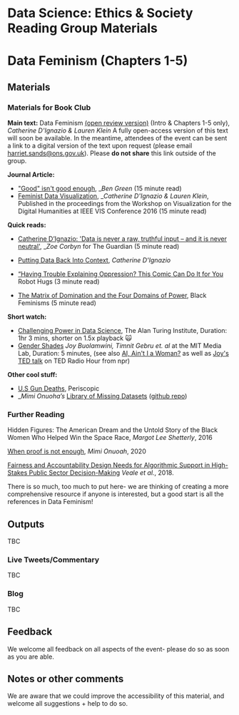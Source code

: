 Data Science: Ethics & Society Reading Group Materials
================

# Data Feminism (Chapters 1-5)

## Materials

### Materials for Book Club

__Main text:__ Data Feminism [(open review version)](https://bookbook.pubpub.org/data-feminism) (Intro & Chapters
1-5 only), _Catherine D'Ignazio & Lauren Klein_
A fully open-access version of this text will soon be available. In the
meantime, attendees of the event can be sent a link to a digital version of the
text upon request (please email harriet.sands@ons.gov.uk). Please **do not share** this link outside of the group.

__Journal Article:__
* ["Good" isn't good
  enough](https://www.benzevgreen.com/wp-content/uploads/2019/11/19-ai4sg.pdf),
  __Ben Green_ (15 minute read)
* [Feminist Data
  Visualization](http://www.kanarinka.com/wp-content/uploads/2015/07/IEEE_Feminist_Data_Visualization.pdf),
  __Catherine D'Ignazio & Lauren Klein_, Published in the proceedings from the
  Workshop on Visualization for the Digital Humanities at IEEE VIS
  Conference 2016 (15 minute read)

__Quick reads:__
* [Catherine D’Ignazio: 'Data is never a raw, truthful input – and it is never
  neutral'](https://www.theguardian.com/technology/2020/mar/21/catherine-dignazio-data-is-never-a-raw-truthful-input-and-it-is-never-neutral),
  __Zoe Corbyn_ for The Guardian (5 minute read)
* [Putting Data Back Into
  Context](https://datajournalism.com/read/longreads/putting-data-back-into-context),
  _Catherine D'Ignazio_
  
* [“Having Trouble Explaining Oppression? This Comic Can Do It for
  You](https://everydayfeminism.com/2017/01/trouble-explaining-oppression/)
  Robot Hugs (3
  minute read) 
* [The Matrix of Domination and the Four Domains of
  Power](https://www.blackfeminisms.com/matrix/), Black Feminisms (5 minute read)

__Short watch:__
* [Challenging Power in Data
  Science](https://www.youtube.com/watch?v=l8d6cbt29WA), The Alan Turing
  Institute, Duration: 1hr 3 mins, shorter on 1.5x playback :scream_cat:
* [Gender Shades](http://gendershades.org/) _Joy Buolamwini, Timnit Gebru et. al_
  at the MIT Media Lab, Duration: 5 minutes, (see also [AI, Ain't I a
  Woman?](https://www.notflawless.ai/#2) as well as [Joy's TED
  talk](https://www.npr.org/2018/01/26/580619086/joy-buolamwini-how-does-facial-recognition-software-see-skin-color?t=1595799616512)
  on TED Radio Hour from npr)

__Other cool stuff:__
* [U.S Gun Deaths](https://guns.periscopic.com/?year=2013), Periscopic
* __Mimi Onuoha’s_ [Library of Missing Datasets](https://mimi-onuoha-9s0o.squarespace.com/the-library-of-missing-datasets) ([github repo](https://github.com/MimiOnuoha/missing-datasets))

### Further Reading
Hidden Figures: The American Dream and the Untold Story of the Black Women Who
Helped Win the Space Race, _Margot Lee Shetterly_, 2016

[When proof is not
enough](https://fivethirtyeight.com/features/when-proof-is-not-enough/), _Mimi
Onuoah_, 2020

[Fairness and Accountability Design Needs for Algorithmic Support
    in High-Stakes Public Sector
    Decision-Making](https://arxiv.org/abs/1802.01029) _Veale et al._,
    2018. 

There is so much, too much to put here- we are thinking of creating a more
comprehensive resource if anyone is interested, but a good start is all the
references in Data Feminism!

## Outputs

TBC

### Live Tweets/Commentary

TBC

### Blog

TBC

## Feedback

We welcome all feedback on all aspects of the event- please do so as soon as you
are able.

## Notes or other comments
We are aware that we could improve the accessibility of this material, and
welcome all suggestions + help to do so.
